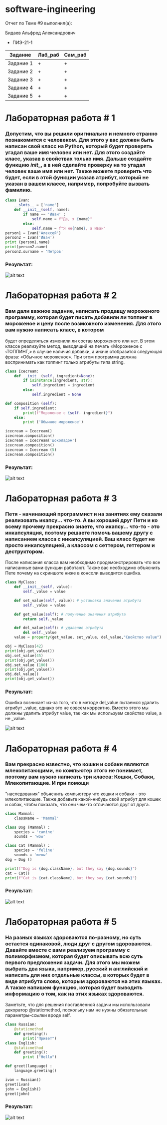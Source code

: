 # software-ingineering

Отчет по Теме #9 выполнил(а):

Бидаев Альфред Александрович
- ПИЭ-21-1



| Задание | Лаб_раб | Сам_раб |
| ------ | ------ |---|
| Задание 1 | + | + |
| Задание 2 | + | + |
| Задание 3 | + | + |
| Задание 4 | + | + |
| Задание 5 | + | + |


# Лабораторная работа # 1

### Допустим, что вы решили оригинально и немного странно познакомится с человеком. Для этого у вас должен быть написан свой класс на Python, который будет проверять угадал ваше имя человек или нет. Для этого создайте класс, указав в свойствах только имя. Дальше создайте функцию _init__, а в ней сделайте проверку на то угадал человек ваше имя или нет. Также можете проверить что будет, если в этой функции указав атрибут, который не указан в вашем классе, например, попробуйте вызвать фамилию.

```python
class Ivan:
    __slots__ = ['name']
    def __init__(self, name):
        if name == 'Иван' :
            self.name = f"Да, я {name}"
        else:
            self.name = f"Я не{name}, а Иван"
person1 = Ivan('Алексей')
person2 = Ivan('Иван')
print (person1.name)
print(person2.name)
person2.surname = 'Петров'
```
### Результат:

![alt text](image.png)

# Лабораторная работа # 2

### Вам дали важное задание, написать продавцу мороженого программу, которая будет писать добавили ли топпинг в мороженое и цену после возможного изменения. Для этого вам нужно написать класс, в котором
будет определяться изменили ли состав мороженого или нет. В этом классе реализуйте метод, выводящий на печать «Мороженое с ‹ТОППИНГ,» в случае наличия добавки, а иначе отобразится следующая фраза: «Обычное мороженое». При этом программа должна воспринимать как топпинг только атрибуты типа string.

```python
class Icecream:
    def __init__(self, ingredient=None):
        if isinstance(ingredient, str):
            self.ingredient = ingredient
        else:
            self.ingredient = None

def composition (self):
    if self.ingredient:
        print(f"Мороженое с {self. ingredient}")
    else:
        print ('Обычное мороженое')

icecream = Icecream()
icecream.composition()
icecream = Icecream('шоколадом')
icecream.composition()
icecream = Icecream (5)
icecream.composition()
```
### Результат:

![alt text](image-1.png)

# Лабораторная работа # 3

### Петя - начинающий программист и на занятиях ему сказали реализовать икапсу... что-то. А вы хороший друг Пети и ко всему прочему прекрасно знаете, что икапсу... что-то - это инкапсуляция, поэтому решаете помочь вашему другу с написанием класса с инкапсуляцией. Ваш класс будет не просто инкапсуляцией, а классом с сеттером, геттером и деструктором.
После написания класса вам необходимо продемонстрировать что все написанные вами функции работают.
Также вас необходимо объяснить Пете почему на скриншоте ниже в консоли выводится ошибка.

```python
class MyClass:
    def __init__(self, value):
        self._value = value

    def set_value(self, value): # установка значения атрибута
        self._value = value

    def get_value(self): # получение значения атрибута
        return self._value

    def del_value(self): # удаление атрибута
        del self._value
    value = property(get_value, set_value, del_value,"Свойство value")

obj = MyClass(42)
print(obj.get_value())
obj.set_value(45)
print(obj.get_value())
obj.set_value (100)
print(obj.get_value())
obj.del_value()
print(obj.get_value())
```
### Результат:
Ошибка возникает из-за того, что в методе del_value пытаемся удалить атрибут _value, однако это не совсем корректно. Вместо этого мы должны удалить атрибут value, так как мы используем свойство value, а не _value.

![alt text](image-2.png)

# Лабораторная работа # 4

### Вам прекрасно известно, что кошки и собаки являются млекопитающими, но компьютер этого не понимает, поэтому вам нужно написать три класса: Кошки, Собаки, Млекопитающие. И при помощи
"наследования" объяснить компьютеру что кошки и собаки - это млекопитающие. Также добавьте какой-нибудь свой атрибут для кошек и собак, чтобы показать, что они чем-то отличаются друг от друга.

```python
class Mammal:
    className = 'Mammal'

class Dog (Mammal) :
    species = 'canine'
    sounds = 'wow'

class Cat (Mammal) :
    species = 'feline'
    sounds = 'meow'
dog = Dog ()

print(f"Dog is {dog.className}, but they say {dog.sounds}")
cat = Cat()
print(f"Cat is {cat.className}, but they say {cat.sounds}")
```
### Результат:

![alt text](image-3.png)

# Лабораторная работа # 5

### На разных языках здороваются по-разному, но суть остается одинаковой, люди друг с другом здороваются. Давайте вместе с вами реализуем программу с полиморфизмом, которая будет описывать всю суть первого предложения задачи. Для этого мы можем выбрать два языка, например, русский и английский и написать для них отдельные классы, в которых будет в виде атрибута слово, которым здороваются на этих языках. А также напишем функцию, которая будет выводить информацию о том, как на этих языках здороваются.
Заметьте, что для решения поставленной задачи мы использовали декоратор @staticmethod, поскольку нам не нужны обязательные параметры-ссылки вроде self.

```python
class Russian:
    @staticmethod
    def greeting():
        print("Привет")
class English:
    @staticmethod
    def greeting():
        print ("Hello")

def greet(language) :
    language.greeting()

ivan = Russian()
greet(ivan)
john = English()
greet(john)
```
### Результат:


![alt text](image-4.png)